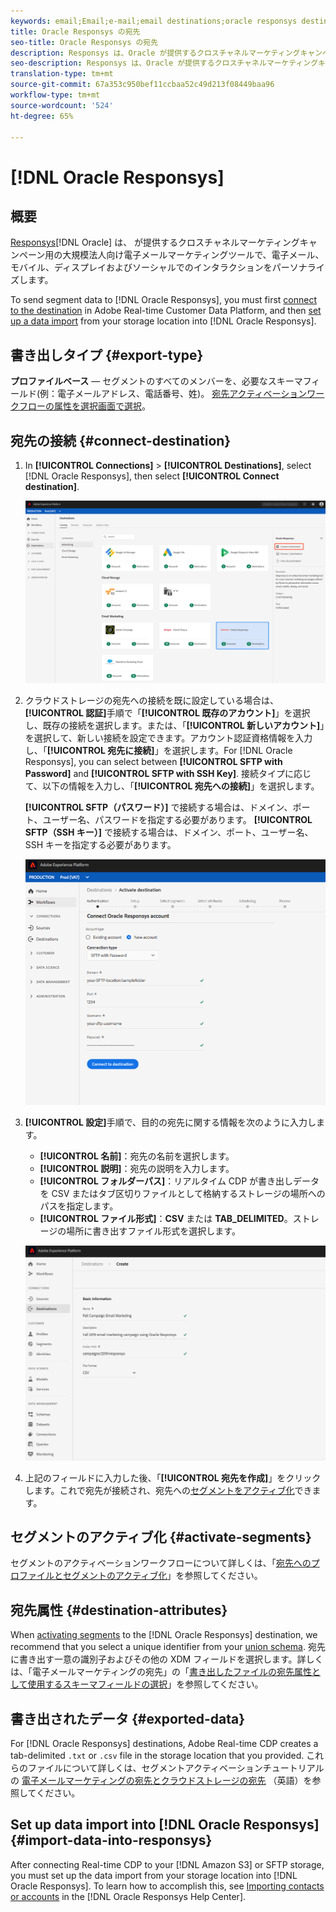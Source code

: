 ```yaml
---
keywords: email;Email;e-mail;email destinations;oracle responsys destination
title: Oracle Responsys の宛先
seo-title: Oracle Responsys の宛先
description: Responsys は、Oracle が提供するクロスチャネルマーケティングキャンペーン用の大規模法人向け電子メールマーケティングツールで、電子メール、モバイル、ディスプレイおよびソーシャルでのインタラクションをパーソナライズします。
seo-description: Responsys は、Oracle が提供するクロスチャネルマーケティングキャンペーン用の大規模法人向け電子メールマーケティングツールで、電子メール、モバイル、ディスプレイおよびソーシャルでのインタラクションをパーソナライズします。
translation-type: tm+mt
source-git-commit: 67a353c950bef11ccbaa52c49d213f08449baa96
workflow-type: tm+mt
source-wordcount: '524'
ht-degree: 65%

---
```



# [!DNL Oracle Responsys]

## 概要

[Responsys](https://www.oracle.com/marketingcloud/products/cross-channel-orchestration/)[!DNL Oracle] は、 が提供するクロスチャネルマーケティングキャンペーン用の大規模法人向け電子メールマーケティングツールで、電子メール、モバイル、ディスプレイおよびソーシャルでのインタラクションをパーソナライズします。

To send segment data to [!DNL Oracle Responsys], you must first [connect to the destination](#connect-destination) in Adobe Real-time Customer Data Platform, and then [set up a data import](#import-data-into-responsys) from your storage location into [!DNL Oracle Responsys].

## 書き出しタイプ {#export-type}

**プロファイルベース** — セグメントのすべてのメンバーを、必要なスキーマフィールド(例：電子メールアドレス、電話番号、姓)。 [宛先アクティベーションワークフローの属性を選択画面で選択](/help/rtcdp/destinations/activate-destinations.md#select-attributes)。

## 宛先の接続 {#connect-destination}

1. In **[!UICONTROL Connections]** > **[!UICONTROL Destinations]**, select [!DNL Oracle Responsys], then select **[!UICONTROL Connect destination]**.

   ![Responsys に接続](/help/rtcdp/destinations/assets/connect-oracle-responsys.png)

2. クラウドストレージの宛先への接続を既に設定している場合は、**[!UICONTROL 認証]**&#x200B;手順で「**[!UICONTROL 既存のアカウント]**」を選択し、既存の接続を選択します。または、「**[!UICONTROL 新しいアカウント]**」を選択して、新しい接続を設定できます。アカウント認証資格情報を入力し、「**[!UICONTROL 宛先に接続]**」を選択します。For [!DNL Oracle Responsys], you can select between **[!UICONTROL SFTP with Password]** and **[!UICONTROL SFTP with SSH Key]**. 接続タイプに応じて、以下の情報を入力し、「**[!UICONTROL 宛先への接続]**」を選択します。

   **[!UICONTROL SFTP（パスワード）]** で接続する場合は、ドメイン、ポート、ユーザー名、パスワードを指定する必要があります。
**[!UICONTROL SFTP（SSH キー）]** で接続する場合は、ドメイン、ポート、ユーザー名、SSH キーを指定する必要があります。

   ![Responsys 情報の入力](/help/rtcdp/destinations/assets/responsys-authentication.png)

3. **[!UICONTROL 設定]**&#x200B;手順で、目的の宛先に関する情報を次のように入力します。
   * **[!UICONTROL 名前]**：宛先の名前を選択します。
   * **[!UICONTROL 説明]**：宛先の説明を入力します。
   * **[!UICONTROL フォルダーパス]**：リアルタイム CDP が書き出しデータを CSV またはタブ区切りファイルとして格納するストレージの場所へのパスを指定します。
   * **[!UICONTROL ファイル形式]**：**CSV** または **TAB_DELIMITED**。ストレージの場所に書き出すファイル形式を選択します。

   ![Responsys 基本情報](/help/rtcdp/destinations/assets/responsys-basic-information.png)

4. 上記のフィールドに入力した後、「**[!UICONTROL 宛先を作成]**」をクリックします。これで宛先が接続され、宛先への[セグメントをアクティブ化](/help/rtcdp/destinations/activate-destinations.md)できます。

## セグメントのアクティブ化 {#activate-segments}

セグメントのアクティベーションワークフローについて詳しくは、「[宛先へのプロファイルとセグメントのアクティブ化](/help/rtcdp/destinations/activate-destinations.md)」を参照してください。

## 宛先属性 {#destination-attributes}

When [activating segments](/help/rtcdp/destinations/activate-destinations.md) to the [!DNL Oracle Responsys] destination, we recommend that you select a unique identifier from your [union schema](../../profile/home.md#profile-fragments-and-union-schemas). 宛先に書き出す一意の識別子およびその他の XDM フィールドを選択します。詳しくは、「電子メールマーケティングの宛先」の「[書き出したファイルの宛先属性として使用するスキーマフィールドの選択](/help/rtcdp/destinations/email-marketing-destinations.md#destination-attributes)」を参照してください。

## 書き出されたデータ {#exported-data}

For [!DNL Oracle Responsys] destinations, Adobe Real-time CDP creates a tab-delimited `.txt` or `.csv` file in the storage location that you provided. これらのファイルについて詳しくは、セグメントアクティベーションチュートリアルの [電子メールマーケティングの宛先とクラウドストレージの宛先](/help/rtcdp/destinations/activate-destinations.md#esp-and-cloud-storage) （英語）を参照してください。

<!--

Expect a new file to be created in your storage location every day. The file format is:

`Oracle_Responsys_segment<segmentID>_<timestamp-yyyymmddhhmmss>.csv`

```
Oracle_Responsys_segment12341e18-abcd-49c2-836d-123c88e76c39_20200408061804.csv
Oracle_Responsys_segment12341e18-abcd-49c2-836d-123c88e76c39_20200409052200.csv
Oracle_Responsys_segment12341e18-abcd-49c2-836d-123c88e76c39_20200410061130.csv
```

The presence of these files in your storage location is confirmation of successful activation. To understand how the exported files are structured, you can [download a sample .csv file](/help/rtcdp/destinations/assets/sample_export_file_segment12341e18-abcd-49c2-836d-123c88e76c39_20200408061804.csv). This sample file includes the profile attributes `person.firstname`, `person.lastname`, `person.gender`, `person.birthyear`, and `personalEmail.address`.

-->

## Set up data import into [!DNL Oracle Responsys] {#import-data-into-responsys}

After connecting Real-time CDP to your [!DNL Amazon S3] or SFTP storage, you must set up the data import from your storage location into [!DNL Oracle Responsys]. To learn how to accomplish this, see [Importing contacts or accounts](https://docs.oracle.com/cloud/latest/marketingcs_gs/OMCEA/Connect_WizardUpload.htm) in the [!DNL Oracle Responsys Help Center].